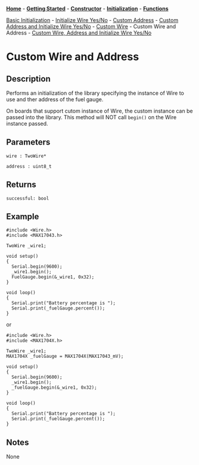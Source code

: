 [**Home**](https://porrey.github.io/max1704x) -
[**Getting Started**](https://porrey.github.io/max1704x/getting-started) -
[**Constructor**](https://porrey.github.io/max1704x/constructor) -
[**Initialization**](https://porrey.github.io/max1704x/initialization) -
[**Functions**](https://porrey.github.io/max1704x/functions)

[Basic Initialization](https://porrey.github.io/max1704x/initialization/basic) -
[Initialize Wire Yes/No](https://porrey.github.io/max1704x/initialization/initialize-wire-yes-no) -
[Custom Address](https://porrey.github.io/max1704x/initialization/custom-address) -
[Custom Address and Initialize Wire Yes/No](https://porrey.github.io/max1704x/initialization/custom-address-initialize-wire-yes-no) -
[Custom Wire](https://porrey.github.io/max1704x/initialization/custom-wire) -
Custom Wire and Address -
[Custom Wire, Address and Initialize Wire Yes/No](https://porrey.github.io/max1704x/initialization/custom-wire-address-initialize-wire-yes-no)

# Custom Wire and Address
## Description
Performs an initialization of the library specifying the instance of Wire to use and ther address of the fuel gauge.

On boards that support cutom instance of Wire, the custom instance can be passed into the library. This method will NOT call `begin()` on the Wire instance passed.

## Parameters
`wire : TwoWire*`

`address : uint8_t`

## Returns
`successful: bool`

## Example
	#include <Wire.h>
	#include <MAX17043.h>

	TwoWire _wire1;

	void setup()
	{
	  Serial.begin(9600);
	  _wire1.begin();
	  FuelGauge.begin(&_wire1, 0x32);
	}

	void loop()
	{
	  Serial.print("Battery percentage is ");
	  Serial.print(_fuelGauge.percent());
	}

or

	#include <Wire.h>
	#include <MAX1704X.h>

	TwoWire _wire1;
	MAX1704X _fuelGauge = MAX1704X(MAX17043_mV); 

	void setup()
	{
	  Serial.begin(9600);
	  _wire1.begin();
	  _fuelGauge.begin(&_wire1, 0x32);
	}

	void loop()
	{
	  Serial.print("Battery percentage is ");
	  Serial.print(_fuelGauge.percent());
	}
  
## Notes
None